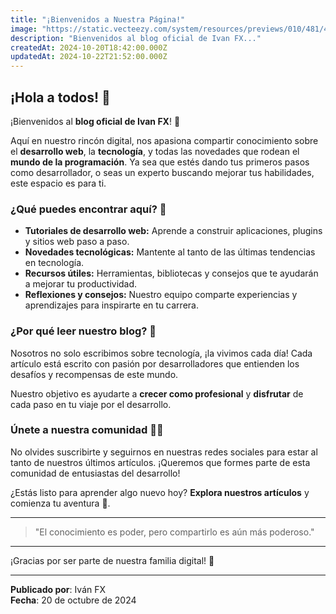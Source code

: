 ```yaml
---
title: "¡Bienvenidos a Nuestra Página!"
image: "https://static.vecteezy.com/system/resources/previews/010/481/419/non_2x/welcome-letters-banner-stock-banner-vector.jpg"
description: "Bienvenidos al blog oficial de Ivan FX..."
createdAt: 2024-10-20T18:42:00.000Z
updatedAt: 2024-10-22T21:52:00.000Z
---
```

## ¡Hola a todos! 👋

¡Bienvenidos al **blog oficial de Ivan FX**! 🌟

Aquí en nuestro rincón digital, nos apasiona compartir conocimiento sobre el **desarrollo web**, la **tecnología**, y todas las novedades que rodean el **mundo de la programación**. Ya sea que estés dando tus primeros pasos como desarrollador, o seas un experto buscando mejorar tus habilidades, este espacio es para ti.

### ¿Qué puedes encontrar aquí? 🚀

- **Tutoriales de desarrollo web:** Aprende a construir aplicaciones, plugins y sitios web paso a paso.
- **Novedades tecnológicas:** Mantente al tanto de las últimas tendencias en tecnología.
- **Recursos útiles:** Herramientas, bibliotecas y consejos que te ayudarán a mejorar tu productividad.
- **Reflexiones y consejos:** Nuestro equipo comparte experiencias y aprendizajes para inspirarte en tu carrera.

### ¿Por qué leer nuestro blog? 🤔

Nosotros no solo escribimos sobre tecnología, ¡la vivimos cada día! Cada artículo está escrito con pasión por desarrolladores que entienden los desafíos y recompensas de este mundo.

Nuestro objetivo es ayudarte a **crecer como profesional** y **disfrutar** de cada paso en tu viaje por el desarrollo.

### Únete a nuestra comunidad 🧑‍💻

No olvides suscribirte y seguirnos en nuestras redes sociales para estar al tanto de nuestros últimos artículos. ¡Queremos que formes parte de esta comunidad de entusiastas del desarrollo!

¿Estás listo para aprender algo nuevo hoy? **Explora nuestros artículos** y comienza tu aventura 🚀.

---

> "El conocimiento es poder, pero compartirlo es aún más poderoso."

---

¡Gracias por ser parte de nuestra familia digital! 🙌

---
**Publicado por**: Iván FX  
**Fecha**: 20 de octubre de 2024